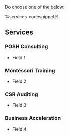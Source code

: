 Do choose one of the below:<!--todo-->

%services-codesnippet%

<!--more-->
<!--start-engage-->

## Services

### POSH Consulting

* Field 1

### Montessori Training

* Field 2

### CSR Auditing

* Field 3

### Business Acceleration

* Field 4

